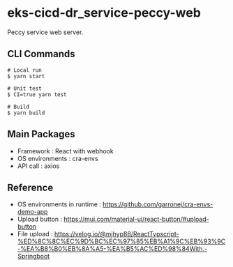 # eks-cicd-dr_service-peccy-web

Peccy service web server.

## CLI Commands

```
# Local run
$ yarn start

# Unit test
$ CI=true yarn test

# Build
$ yarn build
```

## Main Packages

* Framework : React with webhook 
* OS environments : cra-envs
* API call : axios

## Reference

* OS environments in runtime : https://github.com/garronej/cra-envs-demo-app
* Upload button : https://mui.com/material-ui/react-button/#upload-button
* File upload : https://velog.io/@mjhyp88/ReactTypscript-%ED%8C%8C%EC%9D%BC%EC%97%85%EB%A1%9C%EB%93%9C-%EA%B8%B0%EB%8A%A5-%EA%B5%AC%ED%98%84With.-Springboot